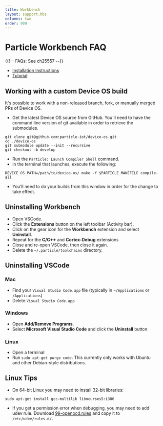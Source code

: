 ```yaml
---
title: Workbench
layout: support.hbs
columns: two
order: 900
---
```


# Particle Workbench FAQ

{{!-- FAQs: See ch25557 --}}

- [Installation Instructions](/quickstart/workbench/)
- [Tutorial](/tutorials/developer-tools/workbench)

## Working with a custom Device OS build

It's possible to work with a non-released branch, fork, or manually merged PRs of Device OS.

- Get the latest Device OS source from GitHub. You'll need to have the command line version of git available in order to retrieve the submodules.

```
git clone git@github.com:particle-iot/device-os.git
cd ./device-os
git submodule update --init --recursive
git checkout -b develop
```

- Run the `Particle: Launch Compiler Shell` command.
- In the terminal that launches, execute the following:

```
DEVICE_OS_PATH=/path/to/device-os/ make -f $PARTICLE_MAKEFILE compile-all
```

- You'll need to do your builds from this window in order for the change to take effect.


## Uninstalling Workbench

- Open VSCode.
- Click the **Extensions** button on the left toolbar (Activity bar).
- Click on the gear icon for the **Workbench** extension and select **Uninstall**.
- Repeat for the **C/C++** and **Cortex-Debug** extensions
- Close and re-open VSCode, then close it again.
- Delete the `~/.particle/toolchains` directory.

## Uninstalling VSCode

### Mac

- Find your `Visual Studio Code.app` file (typically in `~/Applications` or `/Applications`)
- Delete `Visual Studio Code.app`

### Windows 

- Open **Add/Remove Programs**.
- Select **Microsoft Visual Studio Code** and click the **Uninstall** button

### Linux 

- Open a terminal
- Run `sudo apt-get purge code`. This currently only works with Ubuntu and other Debian-style distributions.

## Linux Tips

- On 64-bit Linux you may need to install 32-bit libraries:

```
sudo apt-get install gcc-multilib libncurses5:i386
```

- If you get a permission error when debugging, you may need to add udev rule. Download [99-openocd.rules](/assets/files/99-openocd.rules) and copy it to `/etc/udev/rules.d/`.



